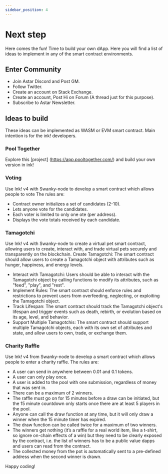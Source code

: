 ```yaml
---
sidebar_position: 4
---
```



# Next step
Here comes the fun! Time to build your own dApp.
Here you will find a list of ideas to implement in any of the smart contract environments.


## Enter Community

- Join Astar Discord and Post GM.
- Follow Twitter.
- Create an account on Stack Exchange.
- Create an account, Post Hi on Forum (A thread just for this purpose).
- Subscribe to Astar Newsletter.

## Ideas to build
These ideas can be implemented as WASM or EVM smart contract. Main intention is for the ink! developers.

### Pool Together 
Explore this [project] (https://app.pooltogether.com/) and build your own version in ink!

### Voting
Use Ink! v4 with Swanky-node to develop a smart contract which allows people to vote The rules are:

* Contract owner initializes a set of candidates (2-10). 
* Lets anyone vote for the candidates.
* Each voter is limited to only one ote (per address).
* Displays the vote totals received by each candidate.

### Tamagotchi
Use Ink! v4 with Swanky-node to create a virtual pet smart contract, allowing users to create, interact with, and trade virtual pets securely and transparently on the blockchain.
Create Tamagotchi: The smart contract should allow users to create a Tamagotchi object with attributes such as hunger, happiness, and energy levels.

* Interact with Tamagotchi: Users should be able to interact with the Tamagotchi object by calling functions to modify its attributes, such as "feed", "play", and "rest".
* Implement Rules: The smart contract should enforce rules and restrictions to prevent users from overfeeding, neglecting, or exploiting the Tamagotchi object.
* Track Lifespan: The smart contract should track the Tamagotchi object's lifespan and trigger events such as death, rebirth, or evolution based on its age, level, and behavior.
* Support Multiple Tamagotchis: The smart contract should support multiple Tamagotchi objects, each with its own set of attributes and state, and allow users to own, trade, or exchange them.
    
### Charity Raffle

Use Ink! v4 from Swanky-node to develop a smart contract which allows people to enter a charity raffle. The rules are:

* A user can send in anywhere between 0.01 and 0.1 tokens.
* A user can only play once.
* A user is added to the pool with one submission, regardless of money that was sent in.
* There can be a maximum of 2 winners.
* The raffle must go on for 15 minutes before a draw can be initiated, but the 15 minute countdown only starts once there are at least 5 players in the pool.
* Anyone can call the draw function at any time, but it will only draw a winner when the 15 minute timer has expired.
* The draw function can be called twice for a maximum of two winners.
* The winners get nothing (it’s a raffle for a real world item, like a t-shirt, so ignore on-chain effects of a win) but they need to be clearly exposed by the contract, i.e. the list of winners has to be a public value dapps and users can read from the contract.
* The collected money from the pot is automatically sent to a pre-defined address when the second winner is drawn.

Happy coding!

